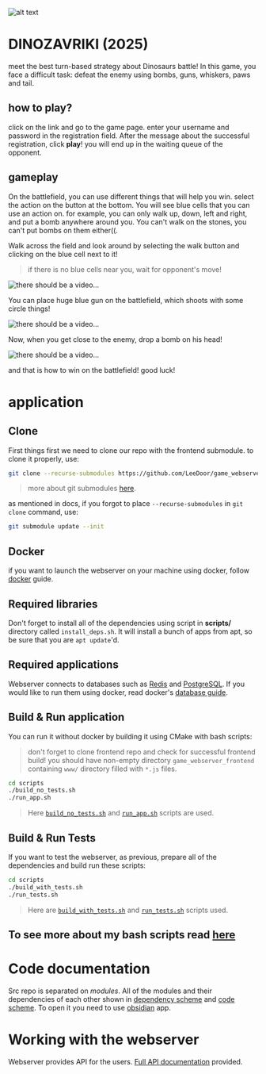 ![alt text](docs/media/header.png)

# DINOZAVRIKI (2025)
meet the best turn-based strategy about Dinosaurs battle! In this game, you face a difficult task: defeat the enemy using bombs, guns, whiskers, paws and tail.
## how to play?
click on the link and go to the game page. enter your username and password in the registration field. After the message about the successful registration, click **play**! you will end up in the waiting queue of the opponent.
## gameplay 
On the battlefield, you can use different things that will help you win. select the action on the button at the bottom. 
You will see blue cells that you can use an action on. for example, you can only walk up, down, left and right, and put a bomb anywhere around you. You can't walk on the stones, you can't put bombs on them either((.

Walk across the field and look around by selecting the walk button and clicking on the blue cell next to it!
> if there is no blue cells near you, wait for opponent's move!

![there should be a video...](docs/media/walk_video.gif) 


You can place huge blue gun on the battlefield, which shoots with some circle things!

![there should be a video...](docs/media/gun_video.gif)

Now, when you get close to the enemy, drop a bomb on his head!

![there should be a video...](docs/media/bomb_video.gif)

and that is how to win on the battlefield! good luck! 
# application
## Clone
First things first we need to clone our repo with the frontend submodule. to clone it properly, use:
```bash
git clone --recurse-submodules https://github.com/LeeDoor/game_webserver
```
> more about git submodules [here](https://git-scm.com/book/en/v2/Git-Tools-Submodules).

as mentioned in docs, if you forgot to place `--recurse-submodules` in `git clone` command, use:
```bash
git submodule update --init
```
## Docker
if you want to launch the webserver on your machine using docker, follow [docker](docs/docker.md) guide. 

## Required libraries
Don't forget to install all of the dependencies using script in **scripts/** directory called `install_deps.sh`. It will install a bunch of apps from apt, so be sure that you are `apt update`'d.  

## Required applications
Webserver connects to databases such as [Redis](https://redis.io) and [PostgreSQL](https://postgresql.org/). If you would like to run them using docker, read docker's [database guide](docs/docker.md#databases).

## Build & Run application
You can run it without docker by building it using CMake with bash scripts:
> don't forget to clone frontend repo and check for successful frontend build! you should have non-empty directory `game_webserver_frontend` containing `www/` directory filled with `*.js` files.
```bash
cd scripts
./build_no_tests.sh
./run_app.sh
```
> Here [`build_no_tests.sh`](docs/bash_scripts.md#build_no_tests.sh) and [`run_app.sh`](docs/bash_scripts.md#run_app.sh) scripts are used. 
## Build & Run Tests
If you want to test the webserver, as previous, prepare all of the dependencies and build run these scripts:
```bash
cd scripts
./build_with_tests.sh
./run_tests.sh
```
> Here are [`build_with_tests.sh`](docs/bash_scripts.md#build_with_tests.sh) and [`run_tests.sh`](docs/bash_scripts.md#run_tests.sh) scripts used. 

## To see more about my bash scripts read [here](docs/bash_scripts.md)
# Code documentation
Src repo is separated on *modules*. All of the modules and their dependencies of each other shown in [dependency scheme](obsidian://open?vault=game_webserver&file=Obsidian%20Vault%2Fdependencies.canvas) and [code scheme](obsidian://open?vault=game_webserver&file=Obsidian%20Vault%2Fmain.canvas). To open it you need to use [obsidian](https://obsidian.md/) app.

# Working with the webserver
Webserver provides API for the users. [Full API documentation](docs/http_api.md) provided.

